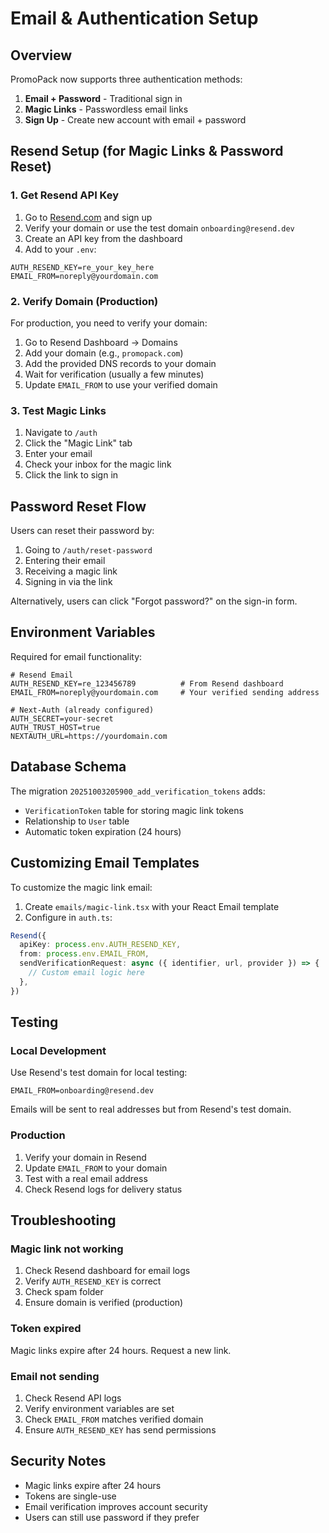 # Email & Authentication Setup

## Overview

PromoPack now supports three authentication methods:
1. **Email + Password** - Traditional sign in
2. **Magic Links** - Passwordless email links
3. **Sign Up** - Create new account with email + password

## Resend Setup (for Magic Links & Password Reset)

### 1. Get Resend API Key

1. Go to [Resend.com](https://resend.com) and sign up
2. Verify your domain or use the test domain `onboarding@resend.dev`
3. Create an API key from the dashboard
4. Add to your `.env`:

```env
AUTH_RESEND_KEY=re_your_key_here
EMAIL_FROM=noreply@yourdomain.com
```

### 2. Verify Domain (Production)

For production, you need to verify your domain:

1. Go to Resend Dashboard → Domains
2. Add your domain (e.g., `promopack.com`)
3. Add the provided DNS records to your domain
4. Wait for verification (usually a few minutes)
5. Update `EMAIL_FROM` to use your verified domain

### 3. Test Magic Links

1. Navigate to `/auth`
2. Click the "Magic Link" tab
3. Enter your email
4. Check your inbox for the magic link
5. Click the link to sign in

## Password Reset Flow

Users can reset their password by:

1. Going to `/auth/reset-password`
2. Entering their email
3. Receiving a magic link
4. Signing in via the link

Alternatively, users can click "Forgot password?" on the sign-in form.

## Environment Variables

Required for email functionality:

```env
# Resend Email
AUTH_RESEND_KEY=re_123456789          # From Resend dashboard
EMAIL_FROM=noreply@yourdomain.com     # Your verified sending address

# Next-Auth (already configured)
AUTH_SECRET=your-secret
AUTH_TRUST_HOST=true
NEXTAUTH_URL=https://yourdomain.com
```

## Database Schema

The migration `20251003205900_add_verification_tokens` adds:

- `VerificationToken` table for storing magic link tokens
- Relationship to `User` table
- Automatic token expiration (24 hours)

## Customizing Email Templates

To customize the magic link email:

1. Create `emails/magic-link.tsx` with your React Email template
2. Configure in `auth.ts`:

```typescript
Resend({
  apiKey: process.env.AUTH_RESEND_KEY,
  from: process.env.EMAIL_FROM,
  sendVerificationRequest: async ({ identifier, url, provider }) => {
    // Custom email logic here
  },
})
```

## Testing

### Local Development

Use Resend's test domain for local testing:

```env
EMAIL_FROM=onboarding@resend.dev
```

Emails will be sent to real addresses but from Resend's test domain.

### Production

1. Verify your domain in Resend
2. Update `EMAIL_FROM` to your domain
3. Test with a real email address
4. Check Resend logs for delivery status

## Troubleshooting

### Magic link not working

1. Check Resend dashboard for email logs
2. Verify `AUTH_RESEND_KEY` is correct
3. Check spam folder
4. Ensure domain is verified (production)

### Token expired

Magic links expire after 24 hours. Request a new link.

### Email not sending

1. Check Resend API logs
2. Verify environment variables are set
3. Check `EMAIL_FROM` matches verified domain
4. Ensure `AUTH_RESEND_KEY` has send permissions

## Security Notes

- Magic links expire after 24 hours
- Tokens are single-use
- Email verification improves account security
- Users can still use password if they prefer

